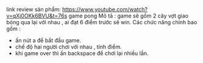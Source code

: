 link review sản phẩm: https://www.youtube.com/watch?v=qXj0OKk6BVU&t=76s
game pong 
Mô tả : game sẽ gồm 2 cây vợt giao bóng qua lại với nhau , ai đạt 6 điểm trước sẽ win.
Các chức năng chính bao gồm :
- ấn nút a để bắt đầu game.
- chế độ hai người chơi với nhau , tính điểm.
- khi game over thì ấn backspace để chơi lại nhiều lần.

